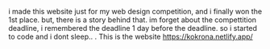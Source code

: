i made this website just for my web design competition, and i finally won the 1st place. but, there is a story behind that. im forget about the compettition deadline, i remembered the deadline 1 day before the deadline. so i started to code and i dont sleep.. . This is the website https://kokrona.netlify.app/
